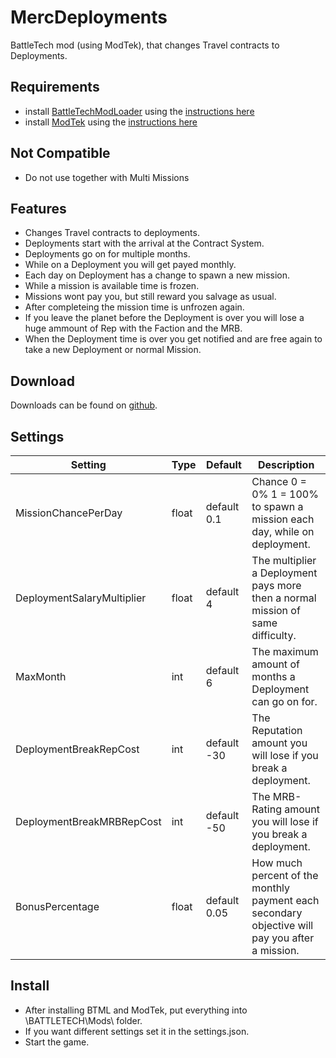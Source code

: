 # MercDeployments
BattleTech mod (using ModTek), that changes Travel contracts to Deployments.

## Requirements
* install [BattleTechModLoader](https://github.com/Mpstark/BattleTechModLoader/releases) using the [instructions here](https://github.com/Mpstark/BattleTechModLoader)
* install [ModTek](https://github.com/Mpstark/ModTek/releases) using the [instructions here](https://github.com/Mpstark/ModTek)

## Not Compatible
* Do not use together with Multi Missions

## Features
- Changes Travel contracts to deployments.
- Deployments start with the arrival at the Contract System.
- Deployments go on for multiple months.
- While on a Deployment you will get payed monthly.
- Each day on Deployment has a change to spawn a new mission.
- While a mission is available time is frozen.
- Missions wont pay you, but still reward you salvage as usual.
- After completeing the mission time is unfrozen again.
- If you leave the planet before the Deployment is over you will lose a huge ammount of Rep with the Faction and the MRB.
- When the Deployment time is over you get notified and are free again to take a new Deployment or normal Mission.

## Download

Downloads can be found on [github](https://github.com/Morphyum/MercDeployments/releases).

## Settings
Setting | Type | Default | Description
--- | --- | --- | ---
MissionChancePerDay | float | default 0.1 | Chance 0 = 0% 1 = 100% to spawn a mission each day, while on deployment.
DeploymentSalaryMultiplier | float | default 4 | The multiplier a Deployment pays more then a normal mission of same difficulty.
MaxMonth | int | default 6 | The maximum amount of months a Deployment can go on for.
DeploymentBreakRepCost | int | default -30 | The Reputation amount you will lose if you break a deployment.
DeploymentBreakMRBRepCost | int | default -50 | The MRB-Rating amount you will lose if you break a deployment.
BonusPercentage | float | default 0.05 | How much percent of the monthly payment each secondary objective will pay you after a mission.
    
## Install
- After installing BTML and ModTek, put  everything into \BATTLETECH\Mods\ folder.
- If you want different settings set it in the settings.json.
- Start the game.
